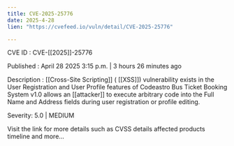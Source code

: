 ```yaml
---
title: CVE-2025-25776
date: 2025-4-28
lien: "https://cvefeed.io/vuln/detail/CVE-2025-25776"

---
```


CVE ID : CVE-[[2025]]-25776

Published :  April 28
2025
3:15 p.m. | 3 hours
26 minutes ago

Description :  [[Cross-Site Scripting]] ( [[XSS]]) vulnerability exists in the User Registration and User Profile features of Codeastro Bus Ticket Booking System v1.0 allows an  [[attacker]] to execute arbitrary code into the Full Name and Address fields during user registration or profile editing.

Severity: 5.0 | MEDIUM

Visit the link for more details
such as CVSS details
affected products
timeline
and more...
